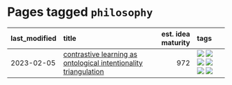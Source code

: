 # Pages tagged `philosophy`

|last_modified|title|est. idea maturity|tags
|:---|:---|---:|:---|
|2023-02-05|[contrastive learning as ontological intentionality triangulation](../contrastive_learning_as_ontological_intentionality_triangulation.md)|972|[![](https://img.shields.io/badge/tag-meta-ea1833)](../tags/meta.md) [![](https://img.shields.io/badge/tag-philosophy-d9f12f)](../tags/philosophy.md) [![](https://img.shields.io/badge/tag-semiotics-fe76cf)](../tags/semiotics.md) [![](https://img.shields.io/badge/tag-synesthesia-8fb3d)](../tags/synesthesia.md) [![](https://img.shields.io/badge/tag-theory-8a140)](../tags/theory.md) [![](https://img.shields.io/badge/tag-wip-997e5)](../tags/wip.md)|